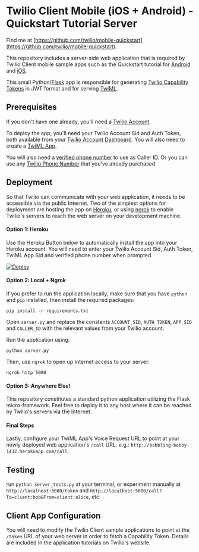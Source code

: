 # Twilio Client Mobile (iOS + Android) - Quickstart Tutorial Server

Find me at [https://github.com/twilio/mobile-quickstart](https://github.com/twilio/mobile-quickstart).

This repository includes a server-side web application that is required by Twilio Client mobile sample apps such as the Quickstart tutorial for [Android](https://www.twilio.com/docs/quickstart/php/android-client) and [iOS](https://www.twilio.com/docs/quickstart/php/ios-client). 

This small Python/[Flask](http://flask.pocoo.org) app is responsible for generating [Twilio Capability Tokens](https://www.twilio.com/docs/api/client/capability-tokens) in JWT format and for serving [TwiML](https://www.twilio.com/docs/api/twiml).

## Prerequisites

If you don't have one already, you'll need a [Twilio Account](https://www.twilio.com/try-twilio).

To deploy the app, you'll need your Twilio Account Sid and Auth Token, both available from your [Twilio Account Dashboard](https://www.twilio.com/user/account/). You will also need to create a [TwiML App](https://www.twilio.com/user/account/apps). 

You will also need a [verified phone number](https://www.twilio.com/user/account/phone-numbers/verified) to use as Caller ID.  Or you can use any [Twilio Phone Number](https://www.twilio.com/user/account/phone-numbers/incoming) that you've already purchased. 


## Deployment

So that Twilio can communicate with your web application, it needs to be accessible via the public Internet. Two of the simplest options for deployment are hosting the app on [Heroku](https://heroku.com/), or using [ngrok](https://ngrok.com/) to enable Twilio's servers to reach the web server on your development machine.

#### Option 1: Heroku
Use the Heroku Button below to automatically install the app into your Heroku account. You will need to enter your Twilio Account Sid, Auth Token, TwiML App Sid and verified phone number when prompted.

[![Deploy](https://www.herokucdn.com/deploy/button.png)](https://heroku.com/deploy)

#### Option 2: Local + Ngrok
If you prefer to run the application locally, make sure that you have `python` and `pip` installed, then install the required packages:

    pip install -r requirements.txt

Open `server.py` and replace the constants `ACCOUNT_SID`, `AUTH_TOKEN`, `APP_SID` and `CALLER_ID` with the relevant values from your Twilio account. 

Run the application using:

	python server.py  

Then, use `ngrok` to open up Internet access to your server: 

    ngrok http 5000

#### Option 3: Anywhere Else!
This repository constitutes a standard python application utilizing the Flask micro-framework. Feel free to deploy it to any host where it can be reached by Twilio's servers via the Internet. 

#### Final Steps
Lastly, configure your TwiML App's Voice Request URL to point at your newly deployed web application's `/call` URL. e.g.: `http://babbling-bobby-1432.herokuapp.com/call`.

## Testing

run `python server_tests.py` at your terminal, or experiment manually at `http://localhost:5000/token` and `http://localhost:5000/call?To=client:bob&From=client:alice`, etc. 


## Client App Configuration

You will need to modify the Twilio Client sample applications to point at the `/token` URL of your web server in order to fetch a Capability Token. Details are included in the application tutorials on Twilio's website.
